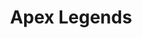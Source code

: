 ---
title: Apex Legends
desc: Free-to-play battle royale-hero shooter game.
dev: Respawn Entertainment
devlogo: /assets/img/rspn.jpg
logo: https://wallpapers.com/images/hd/apex-legends-logo-ngvjm7awxqelhkkx.jpg
cover: https://media.contentapi.ea.com/content/dam/apex-legends/images/2019/01/apex-featured-image-16x9.jpg.adapt.crop191x100.1200w.jpg
---